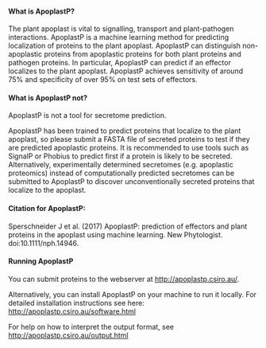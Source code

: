 #### What is ApoplastP?

The plant apoplast is vital to signalling, transport and plant-pathogen interactions. 
 ApoplastP is a machine learning method for predicting localization of proteins to the plant apoplast.
 ApoplastP can distinguish non-apoplastic proteins from apoplastic proteins for both plant proteins and pathogen proteins.
 In particular, ApoplastP can predict if an effector localizes to the plant apoplast. ApoplastP achieves sensitivity of around 75% and specificity of over 95% on test sets of effectors. 
 
#### What is ApoplastP not?

ApoplastP is not a tool for secretome prediction.

ApoplastP has been trained to predict proteins that localize to the plant apoplast, so please submit a FASTA file of secreted proteins to test if they are predicted apoplastic proteins. It is recommended to use tools such as SignalP or Phobius	to predict first if a protein is likely to be secreted. Alternatively, experimentally determined secretomes (e.g. apoplastic proteomics) instead of computationally predicted secretomes can be submitted to ApoplastP to discover unconventionally secreted proteins that localize to the apoplast. 

#### Citation for ApoplastP:

Sperschneider J et al. (2017) ApoplastP: prediction of effectors and plant proteins in the apoplast using machine learning. New Phytologist. doi:10.1111/nph.14946. 

#### Running ApoplastP

You can submit proteins to the webserver at http://apoplastp.csiro.au/.

Alternatively, you can install ApoplastP on your machine to run it locally.
For detailed installation instructions see here: http://apoplastp.csiro.au/software.html

For help on how to interpret the output format, see http://apoplastp.csiro.au/output.html

